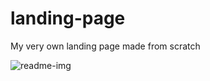 # landing-page
My very own landing page made from scratch

![readme-img](https://user-images.githubusercontent.com/72624715/172930455-1d5f8da1-dcd5-42c7-acce-eb1d6a8c6582.PNG)
